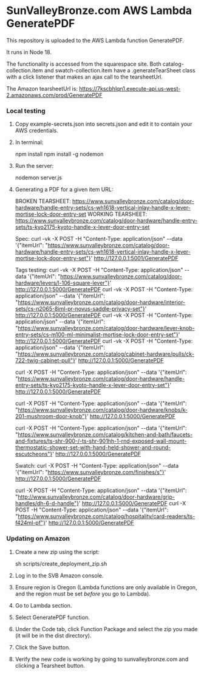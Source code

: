 # SunValleyBronze.com AWS Lambda GeneratePDF

This repository is uploaded to the AWS Lambda function GeneratePDF.

It runs in Node 18.

The functionality is accessed from the squarespace site. Both catalog-collection.item
and swatch-collection.item have a .generateTearSheet class with a click listener that
makes an ajax call to the tearsheetUrl.

The Amazon tearsheetUrl is: https://7kscbhlqn1.execute-api.us-west-2.amazonaws.com/prod/GeneratePDF


### Local testing

1. Copy example-secrets.json into secrets.json and edit it to contain your AWS credentials.
1. In terminal:

    npm install
    npm install -g nodemon
    
1. Run the server:

    nodemon server.js
    
1. Generating a PDF for a given item URL:

    BROKEN TEARSHEET: https://www.sunvalleybronze.com/catalog/door-hardware/handle-entry-sets/cs-wh1618-vertical-inlay-handle-x-lever-mortise-lock-door-entry-set
    WORKING TEARSHEET: https://www.sunvalleybronze.com/catalog/door-hardware/handle-entry-sets/ts-kyo2175-kyoto-handle-x-lever-door-entry-set

    Spec:
    curl -vk -X POST -H "Content-Type: application/json" --data '{"itemUrl": "https://www.sunvalleybronze.com/catalog/door-hardware/handle-entry-sets/cs-wh1618-vertical-inlay-handle-x-lever-mortise-lock-door-entry-set"}' http://127.0.0.1:5001/GeneratePDF

    Tags testing:
    curl -vk -X POST -H "Content-Type: application/json" --data '{"itemUrl": "https://www.sunvalleybronze.com/catalog/door-hardware/levers/l-106-square-lever"}' http://127.0.0.1:5000/GeneratePDF
    curl -vk -X POST -H "Content-Type: application/json" --data '{"itemUrl": "https://www.sunvalleybronze.com/catalog/door-hardware/interior-sets/cs-n2065-8iml-pr-novus-saddle-privacy-set"}' http://127.0.0.1:5000/GeneratePDF
    curl -vk -X POST -H "Content-Type: application/json" --data '{"itemUrl": "https://www.sunvalleybronze.com/catalog/door-hardware/lever-knob-entry-sets/cs-m100-ml-minimalist-mortise-lock-door-entry-set"}' http://127.0.0.1:5000/GeneratePDF
    curl -vk -X POST -H "Content-Type: application/json" --data '{"itemUrl": "https://www.sunvalleybronze.com/catalog/cabinet-hardware/pulls/ck-722-twig-cabinet-pull"}' http://127.0.0.1:5000/GeneratePDF
    
    curl -X POST -H "Content-Type: application/json" --data '{"itemUrl": "https://www.sunvalleybronze.com/catalog/door-hardware/handle-entry-sets/ts-kyo2175-kyoto-handle-x-lever-door-entry-set"}' http://127.0.0.1:5000/GeneratePDF
    
    curl -X POST -H "Content-Type: application/json" --data '{"itemUrl": "https://www.sunvalleybronze.com/catalog/door-hardware/knobs/k-201-mushroom-door-knob"}' http://127.0.0.1:5000/GeneratePDF
    
    curl -X POST -H "Content-Type: application/json" --data '{"itemUrl": "https://www.sunvalleybronze.com/catalog/kitchen-and-bath/faucets-and-fixtures/ts-shr-900-/-ts-shr-901hh-1-rnd-exposed-wall-mount-thermostatic-shower-set-with-hand-held-shower-and-round-escutcheons"}' http://127.0.0.1:5000/GeneratePDF
    
    Swatch:
    curl -X POST -H "Content-Type: application/json" --data '{"itemUrl": "https://www.sunvalleybronze.com/finishes/s"}' http://127.0.0.1:5000/GeneratePDF
    
    curl -X POST -H "Content-Type: application/json" --data '{"itemUrl": "http://www.sunvalleybronze.com/catalog/door-hardware/grip-handles/dh-6-d-handle"}' http://127.0.0.1:5000/GeneratePDF
    curl -X POST -H "Content-Type: application/json" --data '{"itemUrl": "https://www.sunvalleybronze.com/catalog/hospitality/card-readers/ts-f424ml-pf"}' http://127.0.0.1:5000/GeneratePDF

### Updating on Amazon 

1. Create a new zip using the script:

    sh scripts/create_deployment_zip.sh
    
1. Log in to the SVB Amazon console.
1. Ensure region is Oregon (Lambda functions are only available in Oregon, and the region must be set *before* you go to Lambda).
1. Go to Lambda section.
1. Select GeneratePDF function.
1. Under the Code tab, click Function Package and select the zip you made (it will be in the dist directory).
1. Click the Save button.
1. Verify the new code is working by going to sunvalleybronze.com and clicking a Tearsheet button.